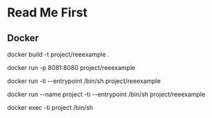 # Read Me First
## Docker
docker build -t project/reeexample .

docker run -p 8081:8080 project/reeexample

docker run -ti --entrypoint /bin/sh project/reeexample

docker run --name project -ti --entrypoint /bin/sh project/reeexample

docker exec -ti project /bin/sh

